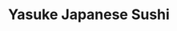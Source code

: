 ---
layout: place
title: "Yasuke Japanese Sushi"
permalink: /texas/mcallen/yasuke-japanese-sushi.html
stateAbbr: TX
stateName: Texas
cityName: McAllen
place_id: ChIJzY5RleIJZYYRRVJDZApqnMk
photos:
  - name: >-
      places/ChIJzY5RleIJZYYRRVJDZApqnMk/photos/AeeoHcLFdRr_57lYFwWU1Vf8R-uziy1w4OJFWPY3voUNxM9PwhHI0XF0CVYuUz1Wd9BKnCH6KeNQTdmXlDyrdYpHFZoFLuBnWg8MVZYhW3TKoWOvzy_ufAoS1TgBolhvY1Mcj29sHYhZBqdMeHwiu1gtnQC55Jc3oGSzIuyiz4BTz-k9DTCK6gRjCSBhcJGwN75VvEYp2LW__4sXxo56sP65fgYz18hru1X5LVpa-fZq_P3jf5klNodZzng1rUKBRMLFoLyrfDHtB54NwPGsXOJmLwLwOzZO9wloW1BrR7WoOTT8p21N-hdZ3Pj21QyWov5TahOGFskyxKMncAwRaK5NXKW_6WCSr5iSB5qftxZfKW0lgG4K9WFblB--HRu9lI6ThozPyAvU45Cjt44tLP_7TIx3-EiOheR6ivig0DUc2_8qT-Y
    widthPx: 4032
    heightPx: 3024
    authorAttributions:
      - displayName: Mr Texas T
        uri: https://maps.google.com/maps/contrib/114323054641939416166
        photoUri: >-
          https://lh3.googleusercontent.com/a/ACg8ocI5dqdOo7_OZabr2AOjLMJNwEAoV5mHSRSjYLTimQRoto4o4g=s100-p-k-no-mo
    flagContentUri: >-
      https://www.google.com/local/imagery/report/?cb_client=maps_api_places.places_api&image_key=!1e10!2sCIHM0ogKEICAgICb6cy78wE&hl=en-US
    googleMapsUri: >-
      https://www.google.com/maps/place//data=!3m4!1e2!3m2!1sCIHM0ogKEICAgICb6cy78wE!2e10!4m2!3m1!1s0x866509e295518ecd:0xc99c6a0a64435245
  - name: >-
      places/ChIJzY5RleIJZYYRRVJDZApqnMk/photos/AeeoHcKAcTBSZSFWwxn5pZ_9i7v1hTBWd3W2HbC4vLnbe37AVSTPnM2ADTV4V0xiiM2YdQlOBW9YoANI_P084_7pPMIRtUD52bPR5zwgz-PO-v9f539bmPD8o0aoLh3C4R8w8izRujmgOX2rDm99uX-TFYDZ1xAPaOOLrmGJxmraRbFeP4bF81OjKMnAN9ZOAeO1KFYD9JRAxoo0DMJQu8-eJYS1rZ2sPEVHjxoU4Ggu3GG9JZ_b0S5-pXbxV8QHfLuYQ9x55Sr5rJCXcHGKdsykgKlZdPMlczk1ZO0vTYASPVDK9A
    widthPx: 1024
    heightPx: 767
    authorAttributions:
      - displayName: Yasuke Japanese Sushi
        uri: https://maps.google.com/maps/contrib/103243228081614335697
        photoUri: >-
          https://lh3.googleusercontent.com/a-/ALV-UjUp4DiurXhTGThRupIDcDEebpPkC2r5YqwKzWsIAZ2V20jxD20=s100-p-k-no-mo
    flagContentUri: >-
      https://www.google.com/local/imagery/report/?cb_client=maps_api_places.places_api&image_key=!1e10!2sAF1QipNIdbWuV4av2fQywtajNwzokUYMJPx4pPWdgRYb&hl=en-US
    googleMapsUri: >-
      https://www.google.com/maps/place//data=!3m4!1e2!3m2!1sAF1QipNIdbWuV4av2fQywtajNwzokUYMJPx4pPWdgRYb!2e10!4m2!3m1!1s0x866509e295518ecd:0xc99c6a0a64435245
  - name: >-
      places/ChIJzY5RleIJZYYRRVJDZApqnMk/photos/AeeoHcKQ21ka0AbUzaQNk9k1gjaoTm75RZcQTG5V6wGcdelfjHGsVzPEGiJ6nA8w5xa5MKj64ikbj81lwTbMNPY1V9Nk0Na4i38zi_Eb1Eg38fscuM6HhY_p9p0PrYKJB3GIC5FdHqsKWyYBwRa2Uefw0Vc4YccuV50712uKQHasZU0bcUhaYQkTCkzAiC3SJasubVAT6qeQpfs7o-_qdl_TtlkOM0QCxIfehFXml7DieadTTXIooafcQJXYJlAw6rm42iFo_4ILrgit9jiVeAkWC84r9OhibLWqaXVoobE616Hi34-PCgCA_fQSPQd4WD27eEXNAdOCLhalri4nASnvK9NINNj5-sR_oTaLf642PfMyzUSqUPLx0l_Y4z_WfPDCGFrpxrN0C81ZT9wzfKIT66ob4dY-yEIz05HNPdQbOEAbiW-2VoTBs0Sz8yS1qkZ-
    widthPx: 4000
    heightPx: 3000
    authorAttributions:
      - displayName: Marco I
        uri: https://maps.google.com/maps/contrib/109241075165713130264
        photoUri: >-
          https://lh3.googleusercontent.com/a-/ALV-UjVcYNVPyJ5hXZA4aHbiottqdj0YJlx-6hyLqGOuz3K3_9_fSA=s100-p-k-no-mo
    flagContentUri: >-
      https://www.google.com/local/imagery/report/?cb_client=maps_api_places.places_api&image_key=!1e10!2sCIABIhADycKzBSQLDGfjcaAADAYB&hl=en-US
    googleMapsUri: >-
      https://www.google.com/maps/place//data=!3m4!1e2!3m2!1sCIABIhADycKzBSQLDGfjcaAADAYB!2e10!4m2!3m1!1s0x866509e295518ecd:0xc99c6a0a64435245
  - name: >-
      places/ChIJzY5RleIJZYYRRVJDZApqnMk/photos/AeeoHcKs6G819T-DxKJMHZy0n47cKE2d_J4OxkxYy3TdlCVvJX_mH6V0gDFQPqEVCx1ux4CrwxZN8mLUfPHHm8m9ooocxPXZBZRqeyPD_NzZ1F18VRw6W8mHdk0EqPw4ytSUKNy8tc_ZUT7fK_ciA_TLzO0m2NjXlEQ2oVHli67pYNbjxTcH8wu-14FBZedAwuq-PgpF5nSOSSKFED0KLmvbclpP7uren6rNwZdt6Et8Pml_xpepHsqdy4aRzRhk5g7QCkf4tIHW7ZbaRNhxVn9JCCx5wrgij_rftHYr74Okie7oWL2wGFaXzHZeoD6Z22CMAeVqy21Yq8Dsi-s1X6x37BGLTxJ_pM5KhkRLNntrhi_It5KCqXZQGKyOHP4rP-JIkRfR7f840TwJQ0nBSHEQf_dE_VQVra28VMeqhkZZ-Km5fg
    widthPx: 4800
    heightPx: 3600
    authorAttributions:
      - displayName: Dulce Tijerina
        uri: https://maps.google.com/maps/contrib/115587816828572941945
        photoUri: >-
          https://lh3.googleusercontent.com/a-/ALV-UjUNsM2_tI19GNitgZZsQPpbDsYV720O83ZPxIAddmbmMfc1HnDXWw=s100-p-k-no-mo
    flagContentUri: >-
      https://www.google.com/local/imagery/report/?cb_client=maps_api_places.places_api&image_key=!1e10!2sCIHM0ogKEICAgICP1OSTNQ&hl=en-US
    googleMapsUri: >-
      https://www.google.com/maps/place//data=!3m4!1e2!3m2!1sCIHM0ogKEICAgICP1OSTNQ!2e10!4m2!3m1!1s0x866509e295518ecd:0xc99c6a0a64435245
  - name: >-
      places/ChIJzY5RleIJZYYRRVJDZApqnMk/photos/AeeoHcL1i0YRZDB7mSwI4oQa-NHvTaFYYqGvrEQbx5YDRLnIUIGA5yJ6X6TojQvjPVWXFVQk6Rua7uyNPYrmRMlHkNPcMaTL_IkcXUH2Z5DFUWmh91pRZfuXPFjHz9vuPy1KEa-Xi3dYJOtOycfyoZCF2HWvnDnIm6l90mpIpb6KN-QDfilMTqlm0G7ynXicF0v7CtuKW2M0aA0xxAmO9_WMzDckdILA6YmLbtbgkbsfmRHoyP603BQShwJADQHr3DoWtyssPkfbEkur5pSrxca-PK_OTvGc9HV-pNfAh6VsVGsdRkhrv851BiZ4XdgsGPWKwOmS7bNigrJWmMTd-3vzz5gjEsuM3ooeOhQEsLVPrtkQOUcsAF2GO5QAKzKeIk41FwZp5XSBVWD2xQhaoiLBAHcU3EN62UqbU6bPyF-YwUgQ_VTu
    widthPx: 3600
    heightPx: 4800
    authorAttributions:
      - displayName: Carolina Gonzalez
        uri: https://maps.google.com/maps/contrib/104719551276319436855
        photoUri: >-
          https://lh3.googleusercontent.com/a-/ALV-UjUCB-32KRi9XLriVwWbcj-YJviq12zOwruYWqLoA9-LPOAkCo3u=s100-p-k-no-mo
    flagContentUri: >-
      https://www.google.com/local/imagery/report/?cb_client=maps_api_places.places_api&image_key=!1e10!2sCIHM0ogKEICAgIC7orzW2wE&hl=en-US
    googleMapsUri: >-
      https://www.google.com/maps/place//data=!3m4!1e2!3m2!1sCIHM0ogKEICAgIC7orzW2wE!2e10!4m2!3m1!1s0x866509e295518ecd:0xc99c6a0a64435245
  - name: >-
      places/ChIJzY5RleIJZYYRRVJDZApqnMk/photos/AeeoHcJdbM12GBhwWu5_DkIduOlawoQVhAhm8YNzg8VRlS-f1pFfA0RlfRFZVodvD2UYh47rCnzDgbxNN5qqb8D9A5QosjiX4aAvXazgOlAEebgYOV384u8JJ8pdb7qFcL1y-rsgjW5V7DsuNEEvaiDjjc8LBzEBDS-aSdNWU7kIM_iDJo1PZqwtZH3VX_p3Ia7Sax3Lw7Afm4pxtMF_oP2kzGNYKa3f-ler1tzoyD1vHbMYoQl1Yq5zNvfTooWrdECWHEFk4cXgyQValprB_3UChe4j8YtR74iX2zvT9i5cNajYuYanPJlBZ32ULqyYzJnMMdl4me7rZApkxTSAv_xRDNI69sNHa08xYRRLzDWB0d3R27qES_7y1GYB-x2oZT4B7-M6P94PAOj2-foDbwqi7_GylCemYNB-23xb0q7XmBE
    widthPx: 3024
    heightPx: 2433
    authorAttributions:
      - displayName: Priscilla Lozano
        uri: https://maps.google.com/maps/contrib/113645311183303902200
        photoUri: >-
          https://lh3.googleusercontent.com/a-/ALV-UjXtzQp-rEguHMG2LLyXQxyz9cIMWgeYUIUTcKSAW-g8P5yJ1L-m=s100-p-k-no-mo
    flagContentUri: >-
      https://www.google.com/local/imagery/report/?cb_client=maps_api_places.places_api&image_key=!1e10!2sCIHM0ogKEICAgIC7udvoSw&hl=en-US
    googleMapsUri: >-
      https://www.google.com/maps/place//data=!3m4!1e2!3m2!1sCIHM0ogKEICAgIC7udvoSw!2e10!4m2!3m1!1s0x866509e295518ecd:0xc99c6a0a64435245
  - name: >-
      places/ChIJzY5RleIJZYYRRVJDZApqnMk/photos/AeeoHcI8mHQFWU504_ofZrm-bV_T7hIjAWiKpltNmk6ZOaZPsUAB8APaOOh5hs8UkON62WdDfSPMSUJxjH8rPwQFgH_DoQ6gUsSjyz9siV8Znod1J7kj21lGYg0RejVGg9ssB6mhezxQ5HJS3hapLKaXB5U4zZAa8XHPf3Q17W7132QXrgX4C39X_SdAA40utrKtqgplCES1q8XR-J0GLXIMpT-qS72PoQ44FwY7ecvQQrJR-e_jAMl6ps7TPuvSQQypAZPy-LfOzS4YIPz6kEijcDgrpauO47YCdOea4erHhFscWuYPCxye2P-enO9B7Mq5J1UGkIo762xZMa9N6CXjx5nInmRv9xB9ri0Ws29tazaYGJtP_a8ZkkfsVu3Q-26aGAs0622JYg1eU-q-T1BDCpjyxmsp9V-JfqsJ7JqpSV6wjQ
    widthPx: 3024
    heightPx: 4032
    authorAttributions:
      - displayName: M Y
        uri: https://maps.google.com/maps/contrib/117651028239065079552
        photoUri: >-
          https://lh3.googleusercontent.com/a-/ALV-UjV7UYtXJQYwPkZToB1QWPZYPzmtoZpf_QlIGmd2qiQHdTObXc0n=s100-p-k-no-mo
    flagContentUri: >-
      https://www.google.com/local/imagery/report/?cb_client=maps_api_places.places_api&image_key=!1e10!2sCIHM0ogKEICAgMCw9tikEg&hl=en-US
    googleMapsUri: >-
      https://www.google.com/maps/place//data=!3m4!1e2!3m2!1sCIHM0ogKEICAgMCw9tikEg!2e10!4m2!3m1!1s0x866509e295518ecd:0xc99c6a0a64435245
  - name: >-
      places/ChIJzY5RleIJZYYRRVJDZApqnMk/photos/AeeoHcLtztDf1LnleAMoNJnNU0HPn_otctyBa2XhPKMvtbwYJfgWb7axRysClHZQU8ecKfvnNm2-n7Q81_dNqNypqVyIgWeDPiT4mc60cTyfDg0ZT_wuSGePH3bJmv1D9yVBjTDSxXbx0yqhXH7P-z3MD0UWXpar49eXpsI6sxviUx1lG_xqPpGtIgJfVxlmebGSDIpIcSpbxMasjhHT_fFbli_JX3LcD2uvKC6xIV0USP4sfJRK9DCQQf3EAZeQkka0ohTPqgSI7BvjqqR_MQYDqUu8sKn4K8ndxAuUUglB5W3DIRUGmUXSy4tSWvPhpcJ0APmTsbc-1sWv59ek7byQUhn9mRgHpLKCYAJqtPgqMHJQ3t9PG0wy8A3FsCsJaYedoDLHXA08-P_7z2E6tcEj8GzAKJVKoeXugZKTixd6AR5U4Q
    widthPx: 3024
    heightPx: 4032
    authorAttributions:
      - displayName: arianna garcia
        uri: https://maps.google.com/maps/contrib/101182797597338102736
        photoUri: >-
          https://lh3.googleusercontent.com/a-/ALV-UjVgHBS28iLpvUQUd7ewn0YqY8_3XKm0Ead9OqG8hZpZRKroBls=s100-p-k-no-mo
    flagContentUri: >-
      https://www.google.com/local/imagery/report/?cb_client=maps_api_places.places_api&image_key=!1e10!2sCIHM0ogKEICAgICT4MHYZA&hl=en-US
    googleMapsUri: >-
      https://www.google.com/maps/place//data=!3m4!1e2!3m2!1sCIHM0ogKEICAgICT4MHYZA!2e10!4m2!3m1!1s0x866509e295518ecd:0xc99c6a0a64435245
  - name: >-
      places/ChIJzY5RleIJZYYRRVJDZApqnMk/photos/AeeoHcLINI1etppEi-g-8-5XBrhb0MC35gGlakskIvLXgCfYCmdapeGlPOaE0PWTNski-_6tWY_ACgXBybsmuKR8NtkI27LgMjEio73qU6Ca9QOmFZVwv0hi7i1RoxEoJqaShV6UB_sl16Rp23EiEkzMybAaMndmdgbiyHksnZFlhf1ggeZTiDw2CUst7-mlFbemr_MfX0epuWZc5s_dWAFRJXhkqeCb0VKuMhQ08_6TWK2Kk0-p2zxiZWPMr6OT6yY2Yt9APmDwy_114KKUGqIzUG-GoTDnoEqtKN75thgO8FL6Ee8gajXli619VQGrxwCrh842slPYgo2GaO0Ay7ulN5XJEdcL11jWrbyeSdEyMXs6vNJxLYi3O7BU2F7YzIlEoWfMdhuV3T9MMr1F0dJ32SdVPMWD0FjY3QOMa7wpD0OHbfo
    widthPx: 4032
    heightPx: 3024
    authorAttributions:
      - displayName: Christina Halder
        uri: https://maps.google.com/maps/contrib/102895652314511991943
        photoUri: >-
          https://lh3.googleusercontent.com/a-/ALV-UjVU2sWSaw1h5qQM_eENf2-Jj1L-pcBV_ZeFDoECRxV0trpcuwxl=s100-p-k-no-mo
    flagContentUri: >-
      https://www.google.com/local/imagery/report/?cb_client=maps_api_places.places_api&image_key=!1e10!2sCIHM0ogKEICAgICD8p2tnAE&hl=en-US
    googleMapsUri: >-
      https://www.google.com/maps/place//data=!3m4!1e2!3m2!1sCIHM0ogKEICAgICD8p2tnAE!2e10!4m2!3m1!1s0x866509e295518ecd:0xc99c6a0a64435245
  - name: >-
      places/ChIJzY5RleIJZYYRRVJDZApqnMk/photos/AeeoHcLF3aVx3o_8qdPIpa1_v7M0bVOah7Po7I9sChdSf_hc4Ltfuov6ixCwqyfbg1_4zj0hn4C8nfKu7YCym701z6iQ5OA-DYIJ8JdFAw8qaimulcAxC7LX5-To_s0dnPbgLl_Z8AUnasWMuuoL9AEbrKN8T8Dd2L3vrhI1iJkjAzUAEIRd5TXEKlVEtEDLVgrKMKTRYLsl6GNyid4fXomJ399qy8e_p-44JU68_6RJ_fTjBiQXhealHMJqxMkYkxOV0Ppjs2pZGKoj-hIyuR0iamLkiuynoF3z31C9uAVyn3x9fGosU-2bIF5g-9fU4HAeNJF_y9twGCUA2ZnId18OD7w0uOPfzCkAfZRnvvUCDMjPdI_cmj-aGOFBWV0x60dVidJVQWPV5KN8S0XrcOVgu25pisKOLAfgJYYefjN70BpQqVg
    widthPx: 1512
    heightPx: 2016
    authorAttributions:
      - displayName: Jessica Wood
        uri: https://maps.google.com/maps/contrib/100493904885725733771
        photoUri: >-
          https://lh3.googleusercontent.com/a-/ALV-UjUje_x0CEuH8LtQBo9QpNF5c9nuWCTWqyPJMkbSyiJSOBtk4aa1=s100-p-k-no-mo
    flagContentUri: >-
      https://www.google.com/local/imagery/report/?cb_client=maps_api_places.places_api&image_key=!1e10!2sCIHM0ogKEICAgICzrqzr1AE&hl=en-US
    googleMapsUri: >-
      https://www.google.com/maps/place//data=!3m4!1e2!3m2!1sCIHM0ogKEICAgICzrqzr1AE!2e10!4m2!3m1!1s0x866509e295518ecd:0xc99c6a0a64435245
address: 520 Ash Ave W, McAllen, TX 78503, USA
street: 520 Ash Ave W
city: McAllen
state: TX
zip: '78503'
country: USA
neighborhood: null
latitude: '26.203142'
longitude: '-98.225403'
accessibility_options:
  wheelchairAccessibleParking: true
  wheelchairAccessibleEntrance: true
  wheelchairAccessibleRestroom: true
  wheelchairAccessibleSeating: true
business_status: OPERATIONAL
name: Yasuke Japanese Sushi
google_maps_links:
  directionsUri: >-
    https://www.google.com/maps/dir//''/data=!4m7!4m6!1m1!4e2!1m2!1m1!1s0x866509e295518ecd:0xc99c6a0a64435245!3e0
  placeUri: https://maps.google.com/?cid=14527603090854728261
  writeAReviewUri: >-
    https://www.google.com/maps/place//data=!4m3!3m2!1s0x866509e295518ecd:0xc99c6a0a64435245!12e1
  reviewsUri: >-
    https://www.google.com/maps/place//data=!4m4!3m3!1s0x866509e295518ecd:0xc99c6a0a64435245!9m1!1b1
  photosUri: >-
    https://www.google.com/maps/place//data=!4m3!3m2!1s0x866509e295518ecd:0xc99c6a0a64435245!10e5
primary_type: Japanese Restaurant
opening_hours:
  regular: null
  current: null
secondary_opening_hours:
  regular:
    weekdayDescriptions: null
    type: null
  current:
    weekdayDescriptions: null
    type: null
phone: null
price_level: null
price_range: null
rating: null
rating_count: 0
website: null
description: null
reviews: null
parking_options: null
payment_options: null
allow_dogs: null
curbside_pickup: null
delivery: null
dine_in: null
good_for_children: null
good_for_groups: null
good_for_sports: null
live_music: null
menu_for_children: null
outdoor_seating: null
reservable: null
restroom: null
serves_beer: null
serves_breakfast: null
serves_brunch: null
serves_cocktails: null
serves_coffee: null
serves_dinner: null
serves_dessert: null
serves_lunch: null
serves_vegetarian_food: null
serves_wine: null
takeout: null

---